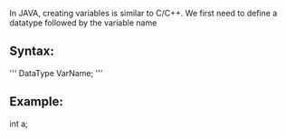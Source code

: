 In JAVA, creating variables is similar to C/C++. We first need to define a datatype followed by the variable name

Syntax:
-------
'''
DataType VarName;
'''

Example:
--------
int a;
